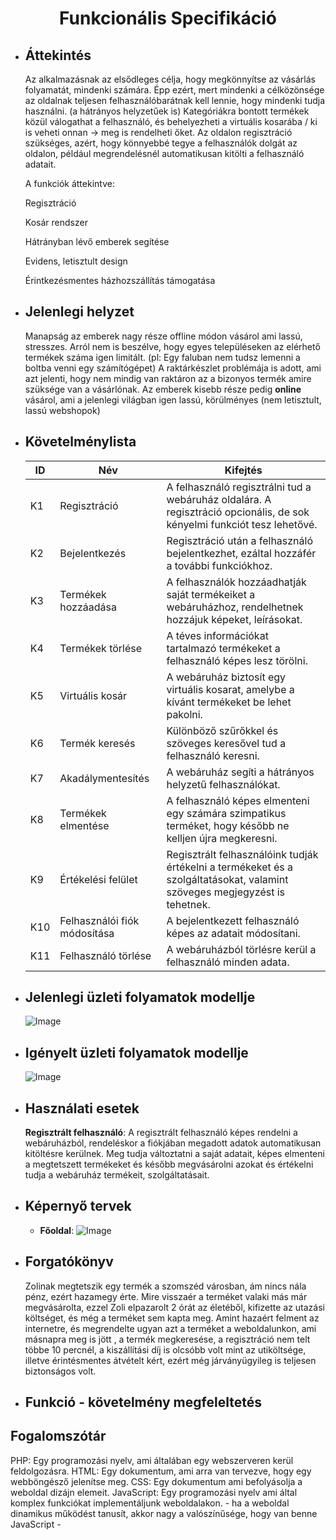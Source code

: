 <center><h1>Funkcionális Specifikáció</h1></center>

* <h2>Áttekintés</h2>
    Az alkalmazásnak az elsődleges célja, hogy megkönnyítse az vásárlás folyamatát, mindenki számára.
    Épp ezért, mert mindenki a célközönsége az oldalnak teljesen felhasználóbarátnak kell lennie, hogy mindenki tudja használni. (a hátrányos helyzetűek is)
    Kategóriákra bontott termékek közül válogathat a felhasználó, és behelyezheti a virtuális kosarába / ki is veheti onnan -> meg is rendelheti őket.
    Az oldalon regisztráció szükséges, azért, hogy könnyebbé tegye a felhasználók dolgát az oldalon, például megrendelésnél automatikusan kitölti a felhasználó adatait.

    A funkciók áttekintve:

    Regisztráció

    Kosár rendszer

    Hátrányban lévő emberek segítése

    Evidens, letisztult design
    
    Érintkezésmentes házhozszállítás támogatása


* <h2>Jelenlegi helyzet</h2>

    Manapság az emberek nagy része offline módon vásárol ami lassú, stresszes.
    Arról nem is beszélve, hogy egyes településeken az elérhető termékek száma igen limitált. 
    (pl: Egy faluban nem tudsz lemenni a boltba venni egy számítógépet)
    A raktárkészlet problémája is adott, ami azt jelenti, hogy nem mindig van raktáron az a bizonyos termék amire szüksége van a vásárlónak.
    Az emberek kisebb része pedig **online** vásárol, ami a jelenlegi világban igen lassú, körülményes 
    (nem letisztult, lassú webshopok)
    

* <h2>Követelménylista</h2>

    ID | Név | Kifejtés
    -- | --- | --------
    K1 | Regisztráció | A felhasználó regisztrálni tud a webáruház oldalára. A regisztráció opcionális, de sok kényelmi funkciót tesz lehetővé.
    K2 | Bejelentkezés | Regisztráció után a felhasználó bejelentkezhet, ezáltal hozzáfér a további funkciókhoz.
    K3 | Termékek hozzáadása | A felhasználók hozzáadhatják saját termékeiket a webáruházhoz, rendelhetnek hozzájuk képeket, leírásokat.
    K4 | Termékek törlése | A téves információkat tartalmazó termékeket a felhasználó képes lesz törölni.
    K5 | Virtuális kosár | A webáruház biztosít egy virtuális kosarat, amelybe a kívánt termékeket be lehet pakolni.
    K6 | Termék keresés | Különböző szűrőkkel és szöveges keresővel tud a felhasználó keresni.
    K7 | Akadálymentesítés | A webáruház segíti a hátrányos helyzetű felhasználókat.
    K8 | Termékek elmentése | A felhasználó képes elmenteni egy számára szimpatikus terméket, hogy később ne kelljen újra megkeresni.
    K9 | Értékelési felület | Regisztrált felhasználóink tudják értékelni a termékeket és a szolgáltatásokat, valamint szöveges megjegyzést is tehetnek.
    K10 | Felhasználói fiók módosítása | A bejelentkezett felhasználó képes az adatait módosítani.
    K11 | Felhasználó törlése | A webáruházból törlésre kerül a felhasználó minden adata.


* <h2>Jelenlegi üzleti folyamatok modellje</h2>

    ![Image](https://github.com/unicsbalint/AFP_2nd_project/blob/master/Pictures/Jelenlegi_uzleti_folyamat_modell.png)

* <h2>Igényelt üzleti folyamatok modellje</h2>

    ![Image](https://github.com/unicsbalint/AFP_2nd_project/blob/master/Pictures/Igenyelt_uzleti_folyamat_modell.png)

* <h2>Használati esetek</h2>

    **Regisztrált felhasználó**: A regisztrált felhasználó képes rendelni a webáruházból, rendeléskor a fiókjában megadott adatok automatikusan kitöltésre kerülnek. Meg tudja változtatni a saját adatait, képes elmenteni a megtetszett termékeket és később megvásárolni azokat és értékelni tudja a webáruház termékeit, szolgáltatásait.

* <h2>Képernyő tervek</h2>

    - **Főoldal**:
    ![Image](https://github.com/unicsbalint/AFP_2nd_project/blob/master/Pictures/Screen_design_Home.png)

* <h2>Forgatókönyv</h2>
    Zolinak megtetszik egy termék a szomszéd városban, ám nincs nála pénz, ezért hazamegy érte. Mire visszaér a terméket valaki más már megvásárolta, ezzel Zoli elpazarolt
    2 órát az életéből, kifizette az utazási költséget, és még a terméket sem kapta meg. Amint hazaért felment az internetre, és megrendelte ugyan azt a terméket a weboldalunkon, ami másnapra meg is                                  jött , a termék megkeresése, a regisztráció nem telt többe 10 percnél, a kiszállítási díj is olcsóbb volt mint az utiköltsége, illetve érintésmentes átvételt kért, ezért még járványügyileg is teljesen biztonságos volt.

* <h2>Funkció - követelmény megfeleltetés</h2>

 <h2>Fogalomszótár</h2>
PHP: 	Egy programozási nyelv, ami általában egy webszerveren kerül feldolgozásra.
HTML:	Egy dokumentum, ami arra van tervezve, hogy egy webböngésző jelenítse meg.
CSS: 	Egy dokumentum ami befolyásolja a weboldal dizájn elemeit.
JavaScript: Egy programozási nyelv ami által komplex funkciókat implementáljunk weboldalakon. - ha a weboldal dinamikus működést tanusít, akkor nagy a valószínűsége, hogy van benne JavaScript -


